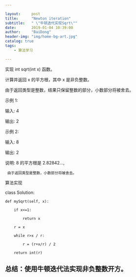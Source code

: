 ```yaml
---

layout:     post
title:      "Newton iteration"
subtitle:   " \"牛顿迭代实现Sqrt\""
date:       2019-01-04 10:39:00
author:     "BaiDong"
header-img: "img/home-bg-art.jpg"
catalog: true
tags:
    - 算法学习

---
```


实现 int sqrt(int x) 函数。

计算并返回 x 的平方根，其中 x 是非负整数。

由于返回类型是整数，结果只保留整数的部分，小数部分将被舍去。

示例 1:

输入: 4

输出: 2


示例 2:

输入: 8

输出: 2

说明: 8 的平方根是 2.82842..., 

     由于返回类型是整数，小数部分将被舍去。

	 
算法实现

class Solution:

    def mySqrt(self, x):

        if x<=1:
		
            return x
			
        r = x
		
        while r>x / r:
		
            r = (r+x/r) / 2
			
        return int(r)
		
总结：使用牛顿迭代法实现非负整数开方。
---


